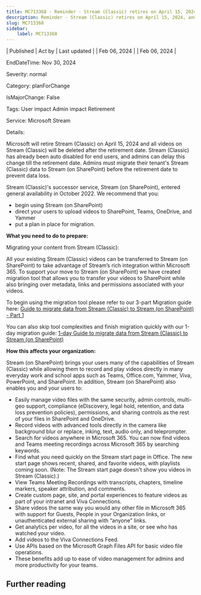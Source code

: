 ```yaml
---
title: MC713368 - Reminder - Stream (Classic) retires on April 15, 2024, and all unmigrated videos will be deleted
description: Reminder - Stream (Classic) retires on April 15, 2024, and all unmigrated videos will be deleted
slug: MC713368
sidebar:
    label: MC713368
---
```



| Published | Act by | Last updated |
| Feb 06, 2024 |  | Feb 06, 2024 |

EndDateTime: Nov 30, 2024

Severity: normal

Category: planForChange

IsMajorChange: False

Tags: User impact Admin impact Retirement

Service: Microsoft Stream

Details: 

<p>Microsoft will retire Stream (Classic) on April 15, 2024 and all videos on Stream (Classic) will be deleted after the retirement date. Stream (Classic) has already been auto disabled for end users, and admins can delay this change till the retirement date. Admins must migrate their tenant's Stream (Classic) data to Stream (on SharePoint) before the retirement date to prevent data loss.
</p><p>Stream (Classic)'s successor service, Stream (on SharePoint), entered general availability in October 2022. We recommend that you:
</p><ul><li>begin using Stream (on SharePoint)
</li><li>direct your users to upload videos to SharePoint, Teams, OneDrive, and Yammer
</li><li>put a plan in place for migration.
</li></ul><p><b>What you need to do to prepare:</b>
</p><p>Migrating your content from Stream (Classic):
</p><p>All your existing Stream (Classic) videos can be transferred to Stream (on SharePoint) to take advantage of Stream’s rich integration within Microsoft 365. To support your move to Stream (on SharePoint) we have created migration tool that allows you to transfer your videos to SharePoint while also bringing over metadata, links and permissions associated with your videos.
</p><p>To begin using the migration tool please refer to our 3-part Migration guide here: <a href="https://learn.microsoft.com/en-us/stream/streamnew/stream-migration-guide-part1" target="_blank">Guide to migrate data from Stream (Classic) to Stream (on SharePoint) - Part 1</a></p><p>You can also skip tool complexities and finish migration quickly with our 1-day migration guide: <a href="https://learn.microsoft.com/en-us/stream/streamnew/stream-migration-guide-1-day-migration" target="_blank">1-day Guide to migrate data from Stream (Classic) to Stream (on SharePoint)</a></p><p><b>How this affects your organization:</b>
</p><p>Stream (on SharePoint) brings your users many of the capabilities of Stream (Classic) while allowing them to record and play videos directly in many everyday work and school apps such as Teams, Office.com, Yammer, Viva, PowerPoint, and SharePoint. In addition, Stream (on SharePoint) also enables you and your users to:
</p><ul><li>Easily manage video files with the same security, admin controls, multi-geo support, compliance (eDiscovery, legal hold, retention, and data loss prevention policies), permissions, and sharing controls as the rest of your files in SharePoint and OneDrive.
</li><li>Record videos with advanced tools directly in the camera like background blur or replace, inking, text, audio only, and teleprompter.
</li><li>Search for videos anywhere in Microsoft 365. You can now find videos and Teams meeting recordings across Microsoft 365 by searching keywords.
</li><li>Find what you need quickly on the Stream start page in Office. The new start page shows recent, shared, and favorite videos, with playlists coming soon. (Note: The Stream start page doesn't show you videos in Stream (Classic).)
</li><li>View Teams Meeting Recordings with transcripts, chapters, timeline markers, speaker attribution, and comments.
</li><li>Create custom page, site, and portal experiences to feature videos as part of your intranet and Viva Connections.
</li><li>Share videos the same way you would any other file in Microsoft 365 with support for Guests, People in your Organization links, or unauthenticated external sharing with “anyone” links.
</li><li>Get analytics per video, for all the videos in a site, or see who has watched your video.
</li><li>Add videos to the Viva Connections Feed.
</li><li>Use APIs based on the Microsoft Graph Files API for basic video file operations.
</li><li>These benefits add up to ease of video management for admins and more productivity for your teams.</li></ul>

## Further reading
